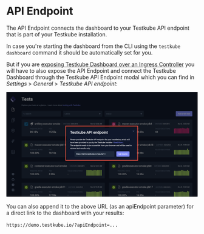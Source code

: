 # API Endpoint

The API Endpoint connects the dashboard to your Testkube API endpoint that is part of your Testkube installation. 

In case you're starting the dashboard from the CLI using the `testkube dashboard` command it should be automatically set for you. 

But if you are [exposing Testkube Dashboard over an Ingress Controller](./exposing-testkube-with-ingress-nginx.md) you will have to also expose the API Endpoint and connect the Testkube Dashboard through the Testkube API Endpoint modal which you can find in *Settings* > *General* > *Testkube API endpoint*: 

![dashboard-endpoint-prompt.png](../img/dashboard-endpoint-prompt-1.6.png)

You can also append it to the above URL (as an apiEndpoint parameter) for a direct link to the dashboard with your results:

`https://demo.testkube.io/?apiEndpoint=...`